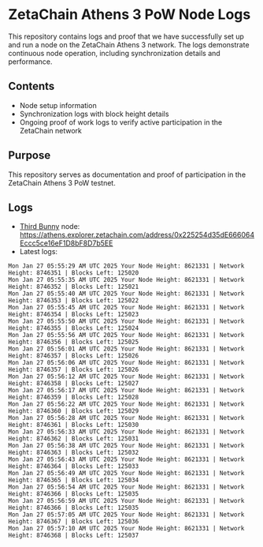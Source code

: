 # ZetaChain Athens 3 PoW Node Logs
This repository contains logs and proof that we have successfully set up and run a node on the ZetaChain Athens 3 network. The logs demonstrate continuous node operation, including synchronization details and performance.

## Contents
- Node setup information
- Synchronization logs with block height details
- Ongoing proof of work logs to verify active participation in the ZetaChain network

## Purpose
This repository serves as documentation and proof of participation in the ZetaChain Athens 3 PoW testnet.

## Logs

- [Third Bunny](https://thirdbunny.xyz/) node: https://athens.explorer.zetachain.com/address/0x225254d35dE666064Eccc5ce16eF1D8bF8D7b5EE
- Latest logs:
```
Mon Jan 27 05:55:29 AM UTC 2025 Your Node Height: 8621331 | Network Height: 8746351 | Blocks Left: 125020
Mon Jan 27 05:55:35 AM UTC 2025 Your Node Height: 8621331 | Network Height: 8746352 | Blocks Left: 125021
Mon Jan 27 05:55:40 AM UTC 2025 Your Node Height: 8621331 | Network Height: 8746353 | Blocks Left: 125022
Mon Jan 27 05:55:45 AM UTC 2025 Your Node Height: 8621331 | Network Height: 8746354 | Blocks Left: 125023
Mon Jan 27 05:55:50 AM UTC 2025 Your Node Height: 8621331 | Network Height: 8746355 | Blocks Left: 125024
Mon Jan 27 05:55:56 AM UTC 2025 Your Node Height: 8621331 | Network Height: 8746356 | Blocks Left: 125025
Mon Jan 27 05:56:01 AM UTC 2025 Your Node Height: 8621331 | Network Height: 8746357 | Blocks Left: 125026
Mon Jan 27 05:56:06 AM UTC 2025 Your Node Height: 8621331 | Network Height: 8746357 | Blocks Left: 125026
Mon Jan 27 05:56:12 AM UTC 2025 Your Node Height: 8621331 | Network Height: 8746358 | Blocks Left: 125027
Mon Jan 27 05:56:17 AM UTC 2025 Your Node Height: 8621331 | Network Height: 8746359 | Blocks Left: 125028
Mon Jan 27 05:56:22 AM UTC 2025 Your Node Height: 8621331 | Network Height: 8746360 | Blocks Left: 125029
Mon Jan 27 05:56:28 AM UTC 2025 Your Node Height: 8621331 | Network Height: 8746361 | Blocks Left: 125030
Mon Jan 27 05:56:33 AM UTC 2025 Your Node Height: 8621331 | Network Height: 8746362 | Blocks Left: 125031
Mon Jan 27 05:56:38 AM UTC 2025 Your Node Height: 8621331 | Network Height: 8746363 | Blocks Left: 125032
Mon Jan 27 05:56:43 AM UTC 2025 Your Node Height: 8621331 | Network Height: 8746364 | Blocks Left: 125033
Mon Jan 27 05:56:49 AM UTC 2025 Your Node Height: 8621331 | Network Height: 8746365 | Blocks Left: 125034
Mon Jan 27 05:56:54 AM UTC 2025 Your Node Height: 8621331 | Network Height: 8746366 | Blocks Left: 125035
Mon Jan 27 05:56:59 AM UTC 2025 Your Node Height: 8621331 | Network Height: 8746366 | Blocks Left: 125035
Mon Jan 27 05:57:05 AM UTC 2025 Your Node Height: 8621331 | Network Height: 8746367 | Blocks Left: 125036
Mon Jan 27 05:57:10 AM UTC 2025 Your Node Height: 8621331 | Network Height: 8746368 | Blocks Left: 125037
```
